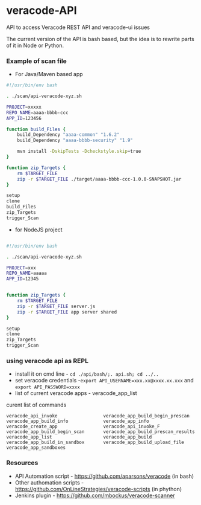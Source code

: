 # veracode-API
API to access Veracode REST API and veracode-ui issues

The current version of the API is bash based, but the idea is to rewrite parts of it in Node or Python.

### Example of scan file

* For Java/Maven based app

```bash
#!/usr/bin/env bash

. ./scan/api-veracode-xyz.sh

PROJECT=xxxxx
REPO_NAME=aaaa-bbbb-ccc
APP_ID=123456

function build_Files {
    build_Dependency "aaaa-common" "1.6.2"
    build_Dependency "aaaa-bbbb-security" "1.9"

    mvn install -DskipTests -Dcheckstyle.skip=true
}

function zip_Targets {
    rm $TARGET_FILE
    zip -r $TARGET_FILE ./target/aaaa-bbbb-ccc-1.0.0-SNAPSHOT.jar
}

setup
clone
build_Files
zip_Targets
trigger_Scan
```

* for NodeJS project

```bash

#!/usr/bin/env bash

. ./scan/api-veracode-xyz.sh

PROJECT=xxx
REPO_NAME=aaaaa
APP_ID=12345


function zip_Targets {
    rm $TARGET_FILE
    zip -r $TARGET_FILE server.js
    zip -r $TARGET_FILE app server shared
}

setup
clone
zip_Targets
trigger_Scan
```


### using veracode api as REPL

* install it on cmd line - ```cd ./api/bash/;. api.sh; cd ../..```
* set veracode credentials -```export API_USERNAME=xxx.xx@xxxx.xx.xxx``` and ```export API_PASSWORD=xxxx```
* list of current veracode apps - veracode_app_list

curent list of commands

```
veracode_api_invoke                 veracode_app_build_begin_prescan    
veracode_app_build_info             veracode_app_info                   
veracode_create_app                 veracode_api_invoke_F               
veracode_app_build_begin_scan       veracode_app_build_prescan_results  
veracode_app_list                   veracode_app_build                  
veracode_app_build_in_sandbox       veracode_app_build_upload_file      
veracode_app_sandboxes             
```


### Resources

* API Automation script - https://github.com/aparsons/veracode (in bash)
* Other authomation scripts - https://github.com/OnLineStrategies/veracode-scripts (in phython)
* Jenkins plugin - https://github.com/mbockus/veracode-scanner

